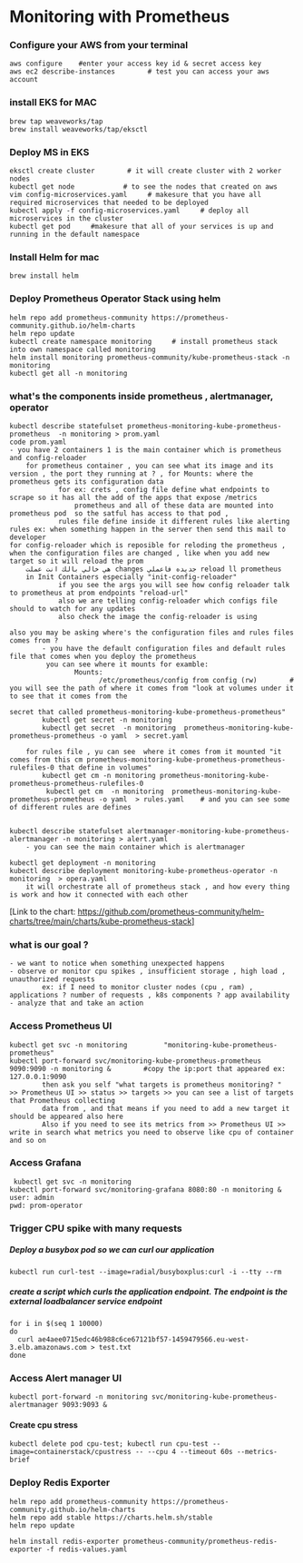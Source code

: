 # Monitoring with Prometheus 

### Configure your AWS from your terminal
    aws configure    #enter your access key id & secret access key 
    aws ec2 describe-instances        # test you can access your aws account 

### install EKS for MAC
    brew tap weaveworks/tap
    brew install weaveworks/tap/eksctl

### Deploy MS in EKS
    eksctl create cluster        # it will create cluster with 2 worker nodes 
    kubectl get node            # to see the nodes that created on aws 
    vim config-microservices.yaml     # makesure that you have all required microservices that needed to be deployed
    kubectl apply -f config-microservices.yaml     # deploy all microservices in the cluster
    kubectl get pod     #makesure that all of your services is up and running in the default namespace 
    
### Install Helm for mac
    brew install helm
    
### Deploy Prometheus Operator Stack using helm
    helm repo add prometheus-community https://prometheus-community.github.io/helm-charts
    helm repo update       
    kubectl create namespace monitoring     # install prometheus stack into own namespace called monitoring
    helm install monitoring prometheus-community/kube-prometheus-stack -n monitoring
    kubectl get all -n monitoring
    
### what's the components inside prometheus , alertmanager, operator  
    kubectl describe statefulset prometheus-monitoring-kube-prometheus-prometheus  -n monitoring > prom.yaml 
    code prom.yaml 
    - you have 2 containers 1 is the main container which is prometheus and config-reloader 
        for prometheus container , you can see what its image and its version , the port they running at ? , for Mounts: where the prometheus gets its configuration data
                for ex: crets , config file define what endpoints to scrape so it has all the add of the apps that expose /metrics 
                    prometheus and all of these data are mounted into prometheus pod  so the satful has access to that pod ,
                rules file define inside it different rules like alerting rules ex: when something happen in the server then send this mail to developer
    for config-reloader which is reposible for reloding the prometheus , when the configuration files are changed , like when you add new target so it will reload the prom 
        هي خالي بالك انت عملت changes جديده فاعملي reload ll prometheus 
        in Init Containers especially "init-config-reloader" 
                if you see the args you will see how config reloader talk to prometheus at prom endpoints "reload-url" 
                also we are telling config-reloader which configs file should to watch for any updates 
                also check the image the config-reloader is using 

    also you may be asking where's the configuration files and rules files comes from ?
            - you have the default configuration files and default rules file that comes when you deploy the prometheus 
             you can see where it mounts for examble: 
                    Mounts:
                          /etc/prometheus/config from config (rw)        # you will see the path of where it comes from "look at volumes under it to see that it comes from the
                                                                                    secret that called prometheus-monitoring-kube-prometheus-prometheus"
            kubectl get secret -n monitoring 
            kubectl get secret  -n monitoring  prometheus-monitoring-kube-prometheus-prometheus -o yaml  > secret.yaml

        for rules file , yu can see  where it comes from it mounted "it comes from this cm prometheus-monitoring-kube-prometheus-prometheus-rulefiles-0 that define in volumes"
            kubectl get cm -n monitoring prometheus-monitoring-kube-prometheus-prometheus-rulefiles-0 
             kubectl get cm  -n monitoring  prometheus-monitoring-kube-prometheus-prometheus -o yaml  > rules.yaml    # and you can see some of different rules are defines 


    kubectl describe statefulset alertmanager-monitoring-kube-prometheus-alertmanager -n monitoring > alert.yaml
        - you can see the main container which is alertmanager

    kubectl get deployment -n monitoring 
    kubectl describe deployment monitoring-kube-prometheus-operator -n monitoring  > opera.yaml 
        it will orchestrate all of prometheus stack , and how every thing is work and how it connected with each other 

[Link to the chart: https://github.com/prometheus-community/helm-charts/tree/main/charts/kube-prometheus-stack]

### what is our goal ? 
    - we want to notice when something unexpected happens 
    - observe or monitor cpu spikes , insufficient storage , high load , unauthorized requests 
            ex: if I need to monitor cluster nodes (cpu , ram) , applications ? number of requests , k8s components ? app availability 
    - analyze that and take an action 


### Access Prometheus UI
    kubectl get svc -n monitoring         "monitoring-kube-prometheus-prometheus"
    kubectl port-forward svc/monitoring-kube-prometheus-prometheus 9090:9090 -n monitoring &        #copy the ip:port that appeared ex: 127.0.0.1:9090
            then ask you self "what targets is prometheus monitoring? "    >> Prometheus UI >> status >> targets >> you can see a list of targets that Prometheus collecting 
            data from , and that means if you need to add a new target it should be appeared also here 
            Also if you need to see its metrics from >> Prometheus UI >> write in search what metrics you need to observe like cpu of container and so on 

### Access Grafana
     kubectl get svc -n monitoring 
    kubectl port-forward svc/monitoring-grafana 8080:80 -n monitoring &
    user: admin
    pwd: prom-operator

### Trigger CPU spike with many requests

##### Deploy a busybox pod so we can curl our application 
    kubectl run curl-test --image=radial/busyboxplus:curl -i --tty --rm

##### create a script which curls the application endpoint. The endpoint is the external loadbalancer service endpoint
    for i in $(seq 1 10000)
    do
      curl ae4aee0715edc46b988c6ce67121bf57-1459479566.eu-west-3.elb.amazonaws.com > test.txt
    done


### Access Alert manager UI
    kubectl port-forward -n monitoring svc/monitoring-kube-prometheus-alertmanager 9093:9093 &

#### Create cpu stress
    kubectl delete pod cpu-test; kubectl run cpu-test --image=containerstack/cpustress -- --cpu 4 --timeout 60s --metrics-brief


### Deploy Redis Exporter
    helm repo add prometheus-community https://prometheus-community.github.io/helm-charts
    helm repo add stable https://charts.helm.sh/stable
    helm repo update

    helm install redis-exporter prometheus-community/prometheus-redis-exporter -f redis-values.yaml
